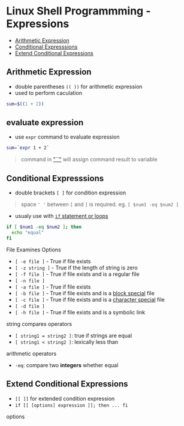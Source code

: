 # Linux Shell Programmming - Expressions

* [Arithmetic Expression](#arithmetic-expression)
* [Conditional Expresssions](#conditional-expresssions)
* [Extend Conditional Expressions](#extend-conditional-expressions)

## Arithmetic Expression

- double parentheses `(( ))` for arithmetic expression
- used to perform caculation

```sh
sum=$((1 + 2))
```

## evaluate expression

- use `expr` command to evaluate expression

```sh
sum=`expr 1 + 2`
```

> command in ["``"](linux-shell-variable.md#assign-value-to-variable-from-command) will assign command result to variable

## Conditional Expresssions

- double brackets `[ ]` for condition expression

> space `' '` between `[` and `]` is required. eg. `[ $num1 -eq $num2 ]`

- usualy use with [`if` statement or loops](linux-shell-flow-control.md)

```sh
if [ $num1 -eq $num2 ]; then
  echo "equal"
fi
```

File Examines Options

- `[ -e file ]` - True if file exists
- `[ -z string ]` - True if the length of string is zero
- `[ -f file ]` - True if file exists and is a regular file
- `[ -n file ]`
- `[ -a file ]` - True if file exists
- `[ -b file ]` - True if file exists and is a [block special]() file
- `[ -c file ]` - True if file exists and is a [character special]() file
- `[ -d file ]`
- `[ -h file ]` - True if file exists and is a symbolic link

string compares operators

- `[ string1 = string2 ]`: true if strings are equal
- `[ string1 < string2 ]`: lexically less than

arithmetic operators

- `-eq`: compare two **integers** whether equal

## Extend Conditional Expressions

- `[[ ]]` for extended condition expression
- `if [[ [options] expression ]]; then ... fi`

options


